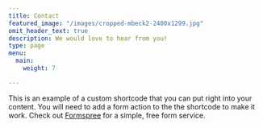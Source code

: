 ```yaml
---
title: Contact
featured_image: "/images/cropped-mbeck2-2400x1299.jpg"
omit_header_text: true
description: We would love to hear from you!
type: page
menu:
  main:
    weight: 7

---
```

This is an example of a custom shortcode that you can put right into your content. You will need to add a form action to the the shortcode to make it work. Check out [Formspree](https://formspree.io/) for a simple, free form service. 
